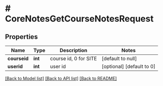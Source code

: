 # # CoreNotesGetCourseNotesRequest

## Properties

Name | Type | Description | Notes
------------ | ------------- | ------------- | -------------
**courseid** | **int** | course id, 0 for SITE | [default to null]
**userid** | **int** | user id | [optional] [default to 0]

[[Back to Model list]](../../README.md#models) [[Back to API list]](../../README.md#endpoints) [[Back to README]](../../README.md)
